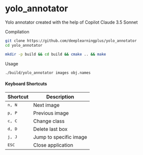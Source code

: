 # yolo_annotator
Yolo annotator created with the help of Copilot Claude 3.5 Sonnet


Compilation
```bash
git clone https://github.com/deeplearningplus/yolo_annotator
cd yolo_annotator

mkdir -p build && cd build && cmake .. && make
```

Usage
```bash
./build/yolo_annotator images obj.names
```


#### Keyboard Shortcuts

Shortcut | Description | 
--- | --- |
<kbd>n, N</kbd> | Next image |
<kbd>p, P</kbd> | Previous image |
<kbd>c, C</kbd> | Change class |
<kbd>d, D</kbd> | Delete last box |
<kbd>j, J</kbd> | Jump to specific image |
<kbd>ESC</kbd> | Close application |




